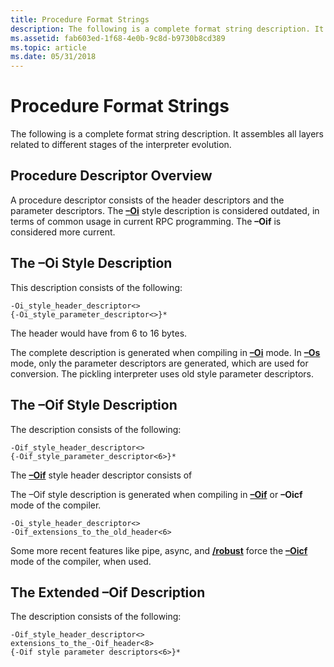 ```yaml
---
title: Procedure Format Strings
description: The following is a complete format string description. It assembles all layers related to different stages of the interpreter evolution.
ms.assetid: fab603ed-1f68-4e0b-9c8d-b9730b8cd389
ms.topic: article
ms.date: 05/31/2018
---
```


# Procedure Format Strings

The following is a complete format string description. It assembles all layers related to different stages of the interpreter evolution.

## Procedure Descriptor Overview

A procedure descriptor consists of the header descriptors and the parameter descriptors. The [**–Oi**](https://docs.microsoft.com/windows/desktop/Midl/-oi) style description is considered outdated, in terms of common usage in current RPC programming. The **–Oif** is considered more current.

## The –Oi Style Description

This description consists of the following:

``` syntax
-Oi_style_header_descriptor<>
{-Oi_style_parameter_descriptor<>}*
```

The header would have from 6 to 16 bytes.

The complete description is generated when compiling in [**–Oi**](https://docs.microsoft.com/windows/desktop/Midl/-oi) mode. In [**–Os**](https://docs.microsoft.com/windows/desktop/Midl/-os) mode, only the parameter descriptors are generated, which are used for conversion. The pickling interpreter uses old style parameter descriptors.

## The –Oif Style Description

The description consists of the following:

``` syntax
-Oif_style_header_descriptor<>
{-Oif_style_parameter_descriptor<6>}*
```

The [**–Oif**](https://docs.microsoft.com/windows/desktop/Midl/-oi) style header descriptor consists of

The –Oif style description is generated when compiling in [**–Oif**](https://docs.microsoft.com/windows/desktop/Midl/-oi) or **–Oicf** mode of the compiler.

``` syntax
-Oi_style_header_descriptor<>
-Oif_extensions_to_the_old_header<6>
```

Some more recent features like pipe, async, and [**/robust**](https://docs.microsoft.com/windows/desktop/Midl/-robust) force the [**–Oicf**](https://docs.microsoft.com/windows/desktop/Midl/-oi) mode of the compiler, when used.

## The Extended –Oif Description

The description consists of the following:

``` syntax
-Oif_style_header_descriptor<>
extensions_to_the_-Oif_header<8>
{-Oif style parameter descriptors<6>}*
```

 

 




